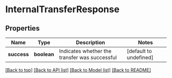 # InternalTransferResponse

## Properties

|Name | Type | Description | Notes|
|------------ | ------------- | ------------- | -------------|
|**success** | **boolean** | Indicates whether the transfer was successful | [default to undefined]|




[[Back to top]](#) [[Back to API list]](../../README.md#documentation-for-api-endpoints) [[Back to Model list]](../../README.md#documentation-for-models) [[Back to README]](../../README.md)
